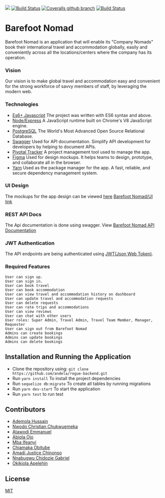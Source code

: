 

[![](https://img.shields.io/badge/Reviewed_By-Hound-blueviolet)](https://houndci.com)
[![Build Status](https://travis-ci.com/andela/rogue-backend.svg?branch=develop)](https://travis-ci.com/andela/rogue-backend)
[![Coveralls github branch](https://img.shields.io/coveralls/github/andela/rogue-backend/develop.svg?style=plastic)](https://coveralls.io/github/andela/rogue-backend?branch=develop)
[![Build Status](https://travis-ci.com/andela/rogue-backend.svg?branch=develop)](https://travis-ci.com/andela/rogue-backend)

# Barefoot Nomad
Barefoot Nomad is an application that will enable its "Company Nomads" book their international travel and accommodation globally, easily and conveniently across all the locations/centers where the company has its operation.

### Vision
Our vision is to make global travel and accommodation easy and convenient for the strong workforce of savvy members of staff, by leveraging the modern web.

### Technologies
* [Es6+ Javascript](https://www.ecma-international.org/ecma-262/9.0/index.html) The project was written with ES6 syntax and above.
* [Node/Express](https://nodejs.org/en/) A JavaScript runtime built on Chrome's V8 JavaScript engine.
* [PostgreSQL](https://www.postgresql.org/) The World's Most Advanced Open Source Relational Database.
* [Swagger](https://swagger.io/) Used for API documentation. Simplify API development for developers by helping to document APIs.
* [Pivotal Tracker](https://www.pivotaltracker.com) A project management tool used to manage the app.
* [Figma](https://www.figma.com/) Used for design mockups. It helps teams to design, prototype, and collaborate all in the browser.
* [Yarn](https://yarnpkg.com/lang/en/) Used as the package manager for the app. A fast, reliable, and secure dependency management system.



### UI Design
The mockups for the app design can be viewed [here](https://www.pivotaltracker.com/n/projects/2354440)
[Barefoot Nomad/UI link](https://)

### REST API Docs
The Api documentation is done using swagger. View [Barefoot Nomad API Documentation](https://)

### JWT Authentication
The API endpoints are being authenticated using [JWT(Json Web Token)](https://jwt.io/).

### Required Features

```
User can sign up.
User can sign in.
User can book travel
User can book accommodation
User can view travel and accommodation history on dashboard
User can update travel and accommodation requests
User can delete requests
User can rate trips and accommodations
User can view reviews
User can chat with other users
User roles: Super Admin, Travel Admin, Travel Team Member, Manager, Requester
User can sign out from Barefoot Nomad
Admins can create bookings
Admins can update bookings
Admins can delete bookings
```

## Installation and Running the Application

* Clone the repository using: `git clone https://github.com/andela/rogue-backend.git`
* Run `yarn install` To install the project dependencies
* Run `sequelize db:migrate` To create all tables by running migrations
* Run `yarn dev-start` To start the application
* Run `yarn test` to run test

## Contributors
* [Ademola Hussain](https://github.com/Daymorelah)
* [Nwodo Christian Chukwuemeka](https://github.com/chrismeeky)
* [Atawodi Emmanuel](https://github.com/gmemmy)
* [Abiola Ojo](https://github.com/victor-shagor)
* [Mba Ifeanyi](https://github.com/minilinx)
* [Chiamaka Obitube](https://github.com/ChiamakaObitube)
* [Amadi Justice Chinonso](https://github.com/NonsoAmadi10)
* [Nnabugwu Chidozie Gabriel](https://github.com/ChidozieGabriel)
* [Okikiola Apelehin](https://github.com/okikiola11)

## License
[MIT](https://github.com/andela/rogue-backend/blob/develop/LICENSE)
